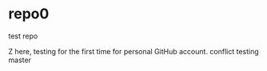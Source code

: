 # repo0
test repo

Z here, testing for the first time for personal GitHub account. conflict testing master
